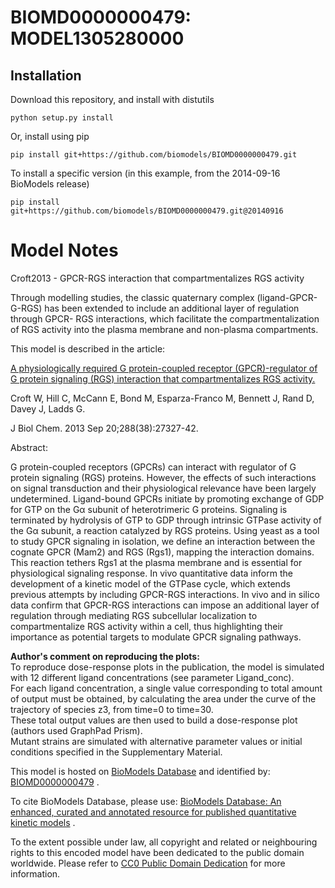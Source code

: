 # BIOMD0000000479: MODEL1305280000

## Installation

Download this repository, and install with distutils

`python setup.py install`

Or, install using pip

`pip install git+https://github.com/biomodels/BIOMD0000000479.git`

To install a specific version (in this example, from the 2014-09-16 BioModels release)

`pip install git+https://github.com/biomodels/BIOMD0000000479.git@20140916`


# Model Notes


Croft2013 - GPCR-RGS interaction that compartmentalizes RGS activity

Through modelling studies, the classic quaternary complex (ligand-GPCR-G-RGS)
has been extended to include an additional layer of regulation through GPCR-
RGS interactions, which facilitate the compartmentalization of RGS activity
into the plasma membrane and non-plasma compartments.

This model is described in the article:

[A physiologically required G protein-coupled receptor (GPCR)-regulator of G
protein signaling (RGS) interaction that compartmentalizes RGS
activity.](http://identifiers.org/pubmed/23900842)

Croft W, Hill C, McCann E, Bond M, Esparza-Franco M, Bennett J, Rand D, Davey
J, Ladds G.

J Biol Chem. 2013 Sep 20;288(38):27327-42.

Abstract:

G protein-coupled receptors (GPCRs) can interact with regulator of G protein
signaling (RGS) proteins. However, the effects of such interactions on signal
transduction and their physiological relevance have been largely undetermined.
Ligand-bound GPCRs initiate by promoting exchange of GDP for GTP on the Gα
subunit of heterotrimeric G proteins. Signaling is terminated by hydrolysis of
GTP to GDP through intrinsic GTPase activity of the Gα subunit, a reaction
catalyzed by RGS proteins. Using yeast as a tool to study GPCR signaling in
isolation, we define an interaction between the cognate GPCR (Mam2) and RGS
(Rgs1), mapping the interaction domains. This reaction tethers Rgs1 at the
plasma membrane and is essential for physiological signaling response. In vivo
quantitative data inform the development of a kinetic model of the GTPase
cycle, which extends previous attempts by including GPCR-RGS interactions. In
vivo and in silico data confirm that GPCR-RGS interactions can impose an
additional layer of regulation through mediating RGS subcellular localization
to compartmentalize RGS activity within a cell, thus highlighting their
importance as potential targets to modulate GPCR signaling pathways.

**Author's comment on reproducing the plots:**   
To reproduce dose-response plots in the publication, the model is simulated
with 12 different ligand concentrations (see parameter Ligand_conc).  
For each ligand concentration, a single value corresponding to total amount of
output must be obtained, by calculating the area under the curve of the
trajectory of species z3, from time=0 to time=30.  
These total output values are then used to build a dose-response plot (authors
used GraphPad Prism).  
Mutant strains are simulated with alternative parameter values or initial
conditions specified in the Supplementary Material.

This model is hosted on [BioModels Database](http://www.ebi.ac.uk/biomodels/)
and identified by:
[BIOMD0000000479](http://identifiers.org/biomodels.db/BIOMD0000000479) .

To cite BioModels Database, please use: [BioModels Database: An enhanced,
curated and annotated resource for published quantitative kinetic
models](http://identifiers.org/pubmed/20587024) .

To the extent possible under law, all copyright and related or neighbouring
rights to this encoded model have been dedicated to the public domain
worldwide. Please refer to [CC0 Public Domain
Dedication](http://creativecommons.org/publicdomain/zero/1.0/) for more
information.


